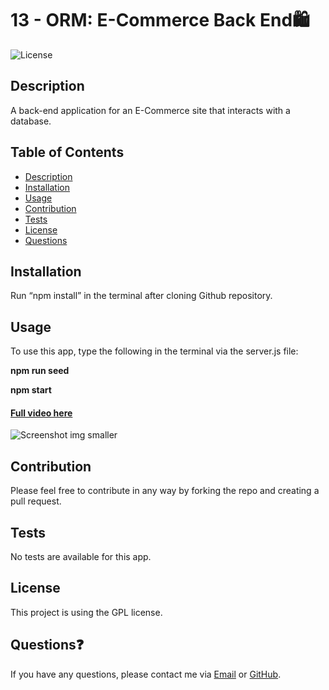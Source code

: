 # 13 - ORM: E-Commerce Back End🛍️
![License](https://img.shields.io/badge/License-GPL-blue)

## Description
A back-end application for an E-Commerce site that interacts with a database.

## Table of Contents
  - [Description](#description)
  - [Installation](#installation)
  - [Usage](#usage)
  - [Contribution](#contribution)
  - [Tests](#tests)
  - [License](#license)
  - [Questions](#questions)

## Installation
Run “npm install” in the terminal after cloning Github repository.

## Usage
To use this app, type the following in the terminal via the server.js file:

**npm run seed**

**npm start**
#### [Full video here](https://user-images.githubusercontent.com/93589073/158731013-3a15e013-36cf-4d32-b2e9-b46458d25f3b.mp4)
![Screenshot img smaller](https://user-images.githubusercontent.com/93589073/158732472-43bac9ba-b747-4caa-92f8-e84c4f8c53a3.jpg)


## Contribution
Please feel free to contribute in any way by forking the repo and creating a pull request.

## Tests
No tests are available for this app.

## License
This project is using the GPL license.

## Questions❓
If you have any questions, please contact me via [Email](mailto:liz.mackle@outlook.com) or [GitHub](https://github.com/LizMackle).
